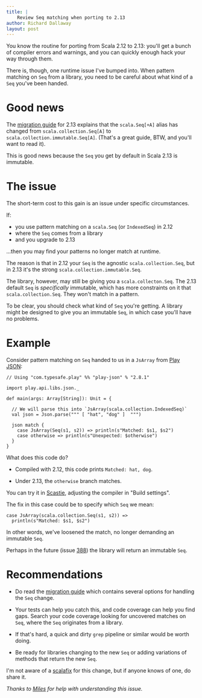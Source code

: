 ```yaml
---
title: |
    Review Seq matching when porting to 2.13
author: Richard Dallaway
layout: post
---
```


You know the routine for porting from Scala 2.12 to 2.13: you'll get a bunch of compiler errors and warnings, and you can quickly enough hack your way through them.

There is, though, one runtime issue I've bumped into. When pattern matching on `Seq` from a library, you need to be careful about what kind of a `Seq` you've been handed.

<!-- break -->

# Good news

The [migration guide] for 2.13 explains that the `scala.Seq[+A]` alias has changed from `scala.collection.Seq[A]` to `scala.collection.immutable.Seq[A]`. (That's a great guide, BTW, and you'll want to read it).

This is good news because the `Seq` you get by default in Scala 2.13 is immutable.

# The issue

The short-term cost to this gain is an issue under specific circumstances. 

If:

- you use pattern matching on a `scala.Seq` (or `IndexedSeq`) in 2.12
- where the `Seq` comes from a library
- and you upgrade to 2.13

...then you may find your patterns no longer match at runtime.

The reason is that in 2.12 your `Seq` is the agnostic `scala.collection.Seq`,
but in 2.13 it's the strong `scala.collection.immutable.Seq`. 

The library, however, may still be giving you a `scala.collecton.Seq`.
The 2.13 default `Seq` is _specifically_ immutable, which has more constraints on it that `scala.collection.Seq`.
They won't match in a pattern.

To be clear, you should check what kind of `Seq` you're getting.
A library might be designed to give you an immutable `Seq`, 
in which case you'll have no problems.

# Example

Consider pattern matching on `Seq` handed to us in a `JsArray` from [Play JSON]:

```
// Using "com.typesafe.play" %% "play-json" % "2.8.1"

import play.api.libs.json._

def main(args: Array[String]): Unit = {

  // We will parse this into `JsArray(scala.collection.IndexedSeq)`
  val json = Json.parse(""" [ "hat", "dog" ]  """)

  json match {
    case JsArray(Seq(s1, s2)) => println(s"Matched: $s1, $s2")
    case otherwise => println(s"Unexpected: $otherwise")
  }
}
```

What does this code do? 

- Compiled with 2.12, this code prints `Matched: hat, dog`.

- Under 2.13, the `otherwise` branch matches.

You can try it in [Scastie](https://scastie.scala-lang.org/d6y/zC8ALBU8RZe573GPAxL40w/4), adjusting the compiler in "Build settings".

The fix in this case could be to specify which `Seq` we mean:

```
case JsArray(scala.collection.Seq(s1, s2)) =>
  println(s"Matched: $s1, $s2")
```

In other words, we've loosened the match, no longer demanding an immutable `Seq`.

Perhaps in the future (issue [388]) the library will return an immutable `Seq`.

# Recommendations

- Do read the [migration guide] which contains several options for handling the `Seq` change.

- Your tests can help you catch this, and code coverage can help you find gaps. Search your code coverage looking for uncovered matches on `Seq`, where the `Seq` originates from a library.

- If that's hard, a quick and dirty `grep` pipeline or similar would be worth doing.

- Be ready for libraries changing to the new `Seq` or adding variations of methods that return the new `Seq`.

I'm not aware of a [scalafix] for this change, but if anyone knows of one, do share it.

_Thanks to [Miles] for help with understanding this issue._

[migration guide]: https://docs.scala-lang.org/overviews/core/collections-migration-213.html
[scalafix]: https://scalacenter.github.io/scalafix/
[Play JSON]: https://github.com/playframework/play-json
[388]: https://github.com/playframework/play-json/issues/388
[Miles]: https://twitter.com/milessabin/
